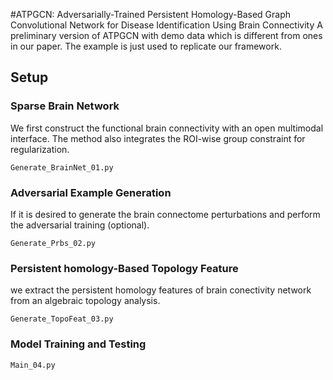 #ATPGCN: Adversarially-Trained Persistent Homology-Based Graph Convolutional Network for Disease Identification Using Brain Connectivity
A preliminary version of ATPGCN with demo data which is different from ones in our paper. The example is just used to replicate our framework.


## Setup

### Sparse Brain Network 
We first construct the functional brain connectivity with an open multimodal interface. The method also integrates the ROI-wise group constraint for regularization.   

    Generate_BrainNet_01.py

### Adversarial Example Generation
If it is desired to generate the brain connectome perturbations and perform the adversarial training (optional).

    Generate_Prbs_02.py

### Persistent homology-Based Topology Feature
we extract the persistent homology features of brain conectivity network from an algebraic topology analysis.

    Generate_TopoFeat_03.py

### Model Training and Testing

    Main_04.py 



